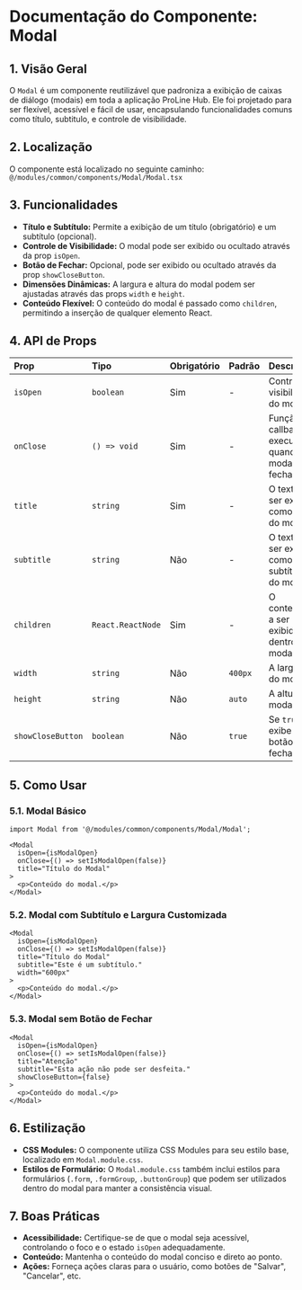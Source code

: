 # Documentação do Componente: Modal

## 1. Visão Geral

O `Modal` é um componente reutilizável que padroniza a exibição de caixas de diálogo (modais) em toda a aplicação ProLine Hub. Ele foi projetado para ser flexível, acessível e fácil de usar, encapsulando funcionalidades comuns como título, subtitulo, e controle de visibilidade.

## 2. Localização

O componente está localizado no seguinte caminho:
`@/modules/common/components/Modal/Modal.tsx`

## 3. Funcionalidades

- **Título e Subtítulo:** Permite a exibição de um título (obrigatório) e um subtítulo (opcional).
- **Controle de Visibilidade:** O modal pode ser exibido ou ocultado através da prop `isOpen`.
- **Botão de Fechar:** Opcional, pode ser exibido ou ocultado através da prop `showCloseButton`.
- **Dimensões Dinâmicas:** A largura e altura do modal podem ser ajustadas através das props `width` e `height`.
- **Conteúdo Flexível:** O conteúdo do modal é passado como `children`, permitindo a inserção de qualquer elemento React.

## 4. API de Props

| Prop            | Tipo                  | Obrigatório | Padrão  | Descrição                                                                 |
| :-------------- | :-------------------- | :---------- | :------ | :------------------------------------------------------------------------ |
| `isOpen`        | `boolean`             | Sim         | -       | Controla a visibilidade do modal.                                         |
| `onClose`       | `() => void`          | Sim         | -       | Função de callback executada quando o modal é fechado.                    |
| `title`         | `string`              | Sim         | -       | O texto a ser exibido como título do modal.                               |
| `subtitle`      | `string`              | Não         | -       | O texto a ser exibido como subtítulo do modal.                            |
| `children`      | `React.ReactNode`     | Sim         | -       | O conteúdo a ser exibido dentro do modal.                                 |
| `width`         | `string`              | Não         | `400px` | A largura do modal.                                                       |
| `height`        | `string`              | Não         | `auto`  | A altura do modal.                                                        |
| `showCloseButton` | `boolean`             | Não         | `true`  | Se `true`, exibe o botão de fechar.                                       |

## 5. Como Usar

### 5.1. Modal Básico

```tsx
import Modal from '@/modules/common/components/Modal/Modal';

<Modal
  isOpen={isModalOpen}
  onClose={() => setIsModalOpen(false)}
  title="Título do Modal"
>
  <p>Conteúdo do modal.</p>
</Modal>
```

### 5.2. Modal com Subtítulo e Largura Customizada

```tsx
<Modal
  isOpen={isModalOpen}
  onClose={() => setIsModalOpen(false)}
  title="Título do Modal"
  subtitle="Este é um subtítulo."
  width="600px"
>
  <p>Conteúdo do modal.</p>
</Modal>
```

### 5.3. Modal sem Botão de Fechar

```tsx
<Modal
  isOpen={isModalOpen}
  onClose={() => setIsModalOpen(false)}
  title="Atenção"
  subtitle="Esta ação não pode ser desfeita."
  showCloseButton={false}
>
  <p>Conteúdo do modal.</p>
</Modal>
```

## 6. Estilização

- **CSS Modules:** O componente utiliza CSS Modules para seu estilo base, localizado em `Modal.module.css`.
- **Estilos de Formulário:** O `Modal.module.css` também inclui estilos para formulários (`.form`, `.formGroup`, `.buttonGroup`) que podem ser utilizados dentro do modal para manter a consistência visual.

## 7. Boas Práticas

- **Acessibilidade:** Certifique-se de que o modal seja acessível, controlando o foco e o estado `isOpen` adequadamente.
- **Conteúdo:** Mantenha o conteúdo do modal conciso e direto ao ponto.
- **Ações:** Forneça ações claras para o usuário, como botões de "Salvar", "Cancelar", etc.
